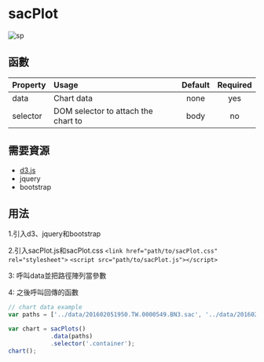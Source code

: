 # sacPlot

![sp](https://raw.githubusercontent.com/andy840609/sacPlot/main/example/ex.png)

## 函數

|Property        | Usage           | Default  | Required |
|:------------- |:-------------|:-----:|:-----:|
| data | Chart data | none | yes |
| selector | DOM selector to attach the chart to | body | no |

## 需要資源
* [d3.js](https://d3js.org/)
* jquery
* bootstrap

## 用法

1.引入d3、jquery和bootstrap

2.引入sacPlot.js和sacPlot.css
`<link href="path/to/sacPlot.css" rel="stylesheet">`
`<script src="path/to/sacPlot.js"></script>`

3: 呼叫data並把路徑陣列當參數

4: 之後呼叫回傳的函數
```javascript
// chart data example
var paths = ['../data/201602051950.TW.0000549.BN3.sac', '../data/201602051950.TW.0000549.BN2.sac', '../data/201602051950.TW.0000549.BN1.sac'];

var chart = sacPlots()
            .data(paths)
            .selector('.container');
chart();

